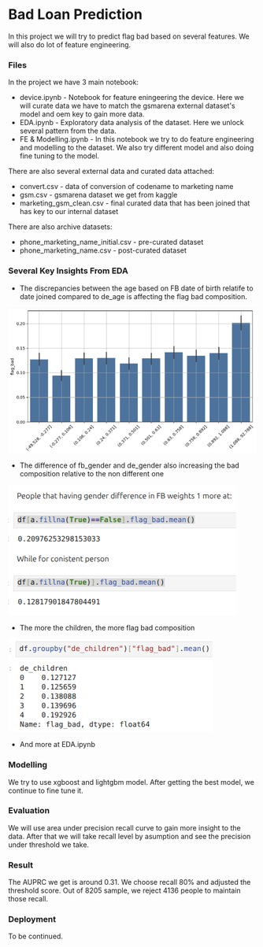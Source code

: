 # Bad Loan Prediction

In this project we will try to predict flag bad based on several features. We will also do lot of feature engineering. 

### Files

In the project we have 3 main notebook:

- device.ipynb - Notebook for feature eningeering the device. Here we will curate data we have to match the gsmarena external dataset's model and oem key to gain more data.
- EDA.ipynb - Exploratory data analysis of the dataset. Here we unlock several pattern from the data.
- FE & Modelling.ipynb - In this notebook we try to do feature engineering and modelling to the dataset. We also try different model and also doing fine tuning to the model.

There are also several external data and curated data attached:

- convert.csv - data of conversion of codename to marketing name
- gsm.csv - gsmarena dataset we get from kaggle
- marketing_gsm_clean.csv - final curated data that has been joined that has key to our internal dataset

There are also archive datasets:

- phone_marketing_name_initial.csv - pre-curated dataset
- phone_marketing_name.csv - post-curated dataset

### Several Key Insights From EDA

- The discrepancies between the age based on FB date of birth relatife to date joined compared to de_age is affecting the flag bad composition.

![alt text](image-2.png)

- The difference of fb_gender and de_gender also increasing the bad composition relative to the non different one

![alt text](image-1.png)

- The more the children, the more flag bad composition

![alt text](image.png)

- And more at EDA.ipynb


### Modelling

We try to use xgboost and lightgbm model. After getting the best model, we continue to fine tune it.

### Evaluation

We will use area under precision recall curve to gain more insight to the data. After that we will take recall level by asumption and see the precision under threshold we take.

### Result

The AUPRC we get is around 0.31. We choose recall 80% and adjusted the threshold score. Out of 8205 sample, we reject 4136 people to maintain those recall.

### Deployment

To be continued.